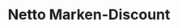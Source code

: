 ---
title: "Netto Marken-Discount"
url: /dresden/netto-marken-discount-dresdner-strasse/
shop: Supermarkt
---